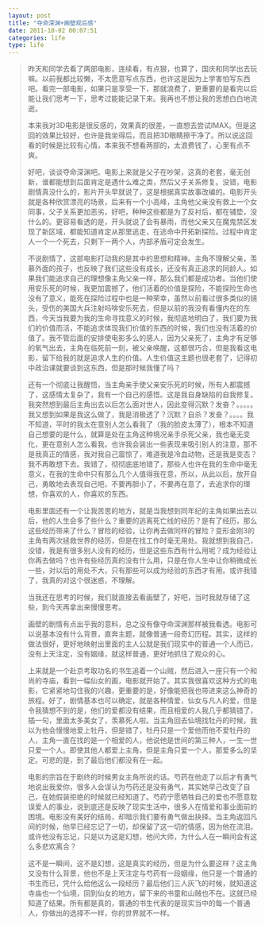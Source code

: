 ```yaml
---
layout: post
title: "夺命深渊+画壁观后感"
date: 2011-10-02 00:07:51
categories: life
type: life
---
```


>
>昨天和同学去看了两部电影，连续看，有点狠，也算了，国庆和同学出去玩嘛。以前我都比较懒，不太愿意写点东西，也许这是因为上学害怕写东西吧。看完一部电影，如果只是享受一下，那就浪费了，更重要的是看完以后能让我们思考一下，思考过能能记录下来。我再也不想让我的思想白白地流逝。
>
>本来我对3D电影是很反感的，效果真的很差，一直想去尝试IMAX。但是这回的效果比较好，也许是我坐得后，而且把3D眼睛擦干净了。所以说这回看的时候是比较有心情，本来我不想看两部的，太浪费钱了，心里有点不爽。
>
>好吧，谈谈夺命深渊吧。电影上来就是父子在吵架，这真的老套，毫无创新，谁都能想到后面肯定是遇什么难之类，然后父子关系修复。没错，电影剧情真没什么的，影片开头早就说了，这是根据真实故事改编的。电影开头就是各种欣赏漂亮的场景，后来有一个小高峰，主角他父亲没有救上一个女同事，父子关系更加恶劣，好吧，种种这些都是为了反衬后，都在铺垫，没什么的。更容易看透的是，开头就说了会有暴雨，而他父亲又在魔鬼禁区发现了新区域，都能知道肯定从那里逃走，在逃命中开拓新探险。过程中肯定人一个一个死去，只剩下一两个人，内部矛盾可定会发生。
>
>不说剧情了，这部电影打动我的是其中的思想和精神。主角不理解父亲，羡慕外面的孩子，也反映了我们这些没有成长，还没有真正追求的同龄人。如果我们能追求自己的理想像主角父亲一样，那么我们都是成功者。当他们使用安乐死的时候，我更加震撼了，他们活着的价值是探险，不能探险生命也没有了意义，能死在探险过程中也是一种荣幸，虽然以前看过很多类似的镜头，受伤的美国大兵注射吗啡安乐死去，但是以前的我没有看懂内在的东西，今天当我要为我的生命寻找意义的时候，我彻底地明白了，我们要为我们的价值而活，不能追求体现我们价值的东西的时候，我们也没有活着的价值了。我不管后面的安排使电影多么的感人，因为父亲死了，主角才有足够的氧气出去，主角在临死前一刻，被父亲唤醒，这都很巧合，但是我看这电影，留下给我的就是追求人生的价值。人生价值这主题也很老套了，记得初中政治课就要谈到这东西，但是那时候我懂了吗？
>
>还有一个彻底让我醒悟，当主角亲手使父亲安乐死的时候，所有人都震撼了，这感情太复杂了，我有一个自己的感悟。这是我自身缺陷的自我修复。我突然想到最后主角出去以后怎么面对世人，因此变得沉默？发奋？。。。。。我又想到如果是我这么做了，我是消极透了？沉默？自杀？发奋？。。。。我不知道，平时的我太在意别人怎么看我了（我的脸皮太薄了），根本不知道自己想要的是什么，就算是处在主角这种境况亲手杀死父亲，我也毫无变化，更在意别人怎么看我，也许我会装出一些表现来吸引别人的注意，那不是我真正的情感，我对我自己震惊了，难道我是冷血动物，还是我是变态？我不再敢想下去。我错了，彻彻底底地错了，那些人也许在我的生命中毫无意义，在我的生命中只有那么几个人值得我在意，所以，从此以后，放开自己，勇敢地去表现自己吧，不要再胆小了，不要再在意了，去追求你的理想，你喜欢的人，你喜欢的东西。
>
>电影里面还有一个让我苦思的地方，就是当我想到同年纪的主角如果出去以后，他的人生会多了些什么？重要的逃离死亡线的经历？是有了经历，那么这些经历带来了什么？冒险的经验，让你再去做同样的冒险？变形金刚3的主角有两次拯救世界的经历，但是在找工作时毫无用处。我就想到我自己，没错，我是有很多别人没有的经历，但是这些东西有什么用呢？成为经验让你再去做吗？也许有些经历真的没有什么用，只是在你人生中让你稍微成长一些，对以后的用处不大，只有那些可以成为经验的东西才有用。或许我错了，我真的对这个很迷惑，不理解。
>
>当我还在思考的时候，我们就直接去看画壁了，好吧，当时我就存储了这些，到今天再拿出来慢慢思考。
>
>画壁的剧情有点出乎我的意料，总之没有像夺命深渊那样被我看透。电影可以说基本没有什么背景，直奔主题，就像普通一段奇幻历程。其实，这样的做法很好，更好地映射出里面的主人公就是我们现实中的普通一个人而已，没有上天注定，没有姻缘，就这样普通，更好地抓住了观众的心。
>
>上来就是一个赴京考取功名的书生追着一个山贼，然后进入一座只有一个和尚的寺庙，看到一幅仙女的画，电影就开始了。其实我很喜欢这种方式的电影，它紧紧地勾住我的兴趣，更重要的是，好像能把我也带进来这么神奇的旅程。好了，剧情基本也可以确定，就是各种情爱，仙女与凡人的爱，但是令我猜想不到的是，他们的爱都没有结果，而且相爱的人我几乎都猜错了，插一句，里面太多美女了，羡慕死人啦。当主角回去仙境找牡丹的时候，我以为他会慢慢地爱上牡丹，但是错了，牡丹只是一个爱他而他不爱牡丹的人，主角一直在找的是一个相爱的人，他说他是世间的第三种人，一生一世只爱一个人。即使其他人都爱上主角，但是主角只爱一个人，那爱多么的坚定。可悲的是，到了最后他们都没有在一起。
>
>电影的宗旨在于剧终的时候男女主角所说的话。芍药在他走了以后才有勇气地说出我爱你，很多人会误认为芍药还是没有勇气，其实她早己改变了自己，在她假装拒绝的时候就已经知道了。芍药宁愿牺牲自己的爱也不愿意耽误爱人的事业，说到底还是反映了现实生活中，很多人在情爱和事业面前的困境。电影没有美好的结局，却暗示我们要有勇气做出抉择。当主角返回凡间的时候，他早已经忘记了一切，却保留了这一切的情感，因为他在流泪。或许他没有忘记，只是以为这是幻想，他问大师，为什么人在一瞬间会有这么多悲欢离合？
>
>这不是一瞬间，这不是幻想，这是真实的经历，但是为什么要这样？这主角又没有什么背景，他也不是上天注定与芍药有一段姻缘，他只是一个普通的书生而已，凭什么给他这么一段经历？最后他们三人灰飞的时候，就知道这寺庙也一个仙境，回到仙女的地方，留下来的书童和山贼也不在。这就已经知道了结果。所有都是真的，普通的书生代表的是现实当中的每一个普通人，你做出的选择不一样，你的世界就不一样。
